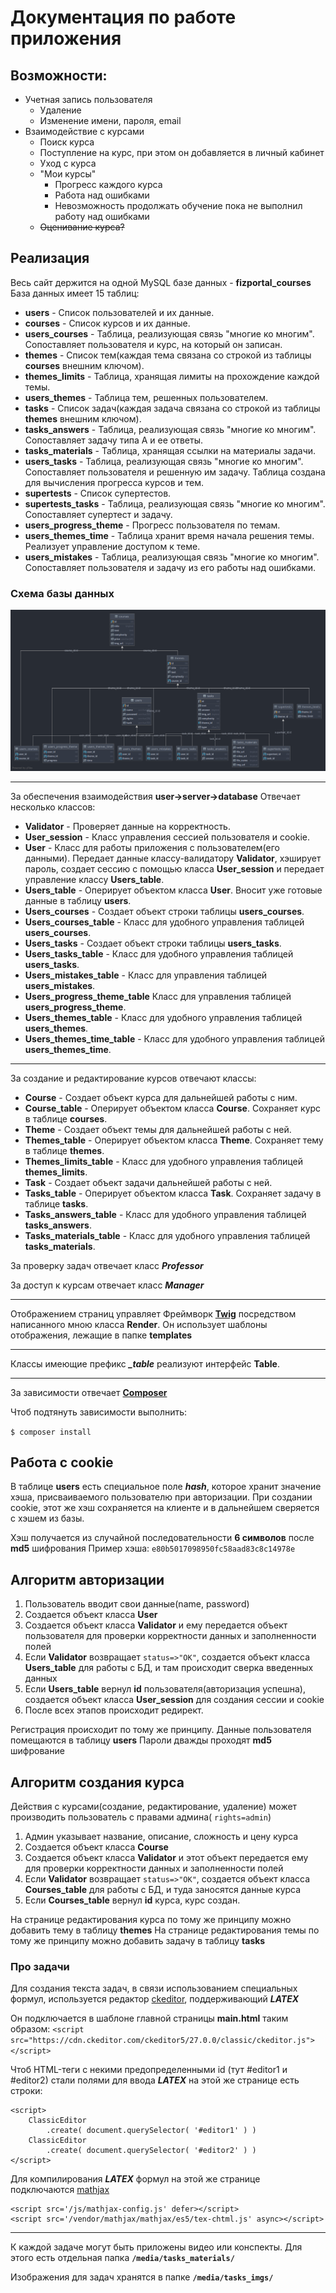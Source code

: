 

# Документация по работе приложения


## Возможности:
- Учетная запись пользователя
  - Удаление
  - Изменение имени, пароля, email
- Взаимодействие с курсами
  - Поиск курса
  - Поступление на курс, при этом он добавляется в личный кабинет
  - Уход с курса
  - "Мои курсы"
    - Прогресс каждого курса
    - Работа над ошибками
    - Невозможность продолжать обучение пока не выполнил работу над ошибками
  - ~~Оценивание курса?~~

## Реализация
Весь сайт держится на одной MySQL базе данных - **fizportal_courses**
База данных имеет 15 таблиц:
- **users** - Список пользователей и их данные.
- **courses** - Список курсов и их данные.
- **users_courses** - Таблица, реализующая связь "многие ко многим". Сопоставляет пользователя и курс, на который он записан.
- **themes** - Список тем(каждая тема связана со строкой из таблицы **courses** внешним ключом).
- **themes_limits** - Таблица, хранящая лимиты на прохождение каждой темы.
- **users_themes** - Таблица тем, решенных пользователем.
- **tasks** - Список задач(каждая задача связана со строкой из таблицы **themes** внешним ключом).
- **tasks_answers** - Таблица, реализующая связь "многие ко многим". Сопоставляет задачу типа А и ее ответы.
- **tasks_materials** - Таблица, хранящая ссылки на материалы задачи.
- **users_tasks** - Таблица, реализующая связь "многие ко многим". Сопоставляет пользователя и решенную им задачу. Таблица создана для вычисления прогресса курсов и тем.
- **supertests** - Список супертестов.
- **supertests_tasks** - Таблица, реализующая связь "многие ко многим". Сопоставляет супертест и задачу.
- **users_progress_theme** - Прогресс пользователя по темам.
- **users_themes_time** - Таблица хранит время начала решения темы. Реализует управление доступом к теме.  
- **users_mistakes** - Таблица, реализующая связь "многие ко многим". Сопоставляет пользователя и задачу из его работы над ошибками.


### Cхема базы данных
  
![Cхема базы данных](docs/schema.png)

***
За обеспечения взаимодействия
**user->server->database**
Отвечает несколько классов:
- **Validator** - Проверяет данные на корректность.
- **User_session** - Класс управления сессией пользователя и cookie.
- **User** - Класс для работы приложения с пользователем(его данными). Передает данные классу-валидатору **Validator**, хэширует пароль, создает сессию с помощью класса **User_session** и передает управление классу **Users_table**.
- **Users_table** - Оперирует объектом класса **User**. Вносит уже готовые данные в таблицу **users**.
- **Users_courses** - Создает объект строки таблицы **users_courses**.
- **Users_courses_table** - Класс для удобного управления таблицей **users_courses**.
- **Users_tasks** - Создает объект строки таблицы **users_tasks**.
- **Users_tasks_table** - Класс для удобного управления таблицей **users_tasks**.
- **Users_mistakes_table** - Класс для управления таблицей **users_mistakes**.
- **Users_progress_theme_table** Класс для управления таблицей **users_progress_theme**.
- **Users_themes_table** - Класс для удобного управления таблицей **users_themes**.
- **Users_themes_time_table** - Класс для удобного управления таблицей **users_themes_time**.
***
За создание и редактирование курсов отвечают классы:
- **Course** - Создает объект курса для дальнейшей работы с ним.
- **Course_table** - Оперирует объектом класса **Course**. Сохраняет курс в таблице **courses**.
- **Theme** - Создает объект темы для дальнейшей работы с ней.
- **Themes_table** - Оперирует объектом класса **Theme**. Сохраняет тему в таблице **themes**.
- **Themes_limits_table** - Класс для удобного управления таблицей **themes_limits**.
- **Task** - Создает объект задачи дальнейшей работы с ней.
- **Tasks_table** - Оперирует объектом класса **Task**. Сохраняет задачу в таблице **tasks**.
- **Tasks_answers_table** - Класс для удобного управления таблицей **tasks_answers**.
- **Tasks_materials_table** - Класс для удобного управления таблицей **tasks_materials**.

 За проверку задач отвечает класс ***Professor***

 За доступ к курсам отвечает класс ***Manager***
***
Отображением страниц управляет Фреймворк [**Twig**](https://twig.symfony.com/) посредством написанного мною класса **Render**. Он использует шаблоны отображения, лежащие в папке **templates**
***
Классы имеющие префикс ***_table*** реализуют интерфейс **Table**.
***
За зависимости отвечает [**Composer**](https://getcomposer.org/)

Чтоб подтянуть зависимости выполнить:

`$ composer install`
## Работа c cookie
В таблице **users** есть специальное поле ***hash***, которое хранит значение хэша, присваиваемого пользователю при авторизации. При создании cookie, этот же хэш сохраняется на клиенте и в дальнейшем сверяется с хэшем из базы.

Хэш получается из случайной последовательности **6 символов** после **md5** шифрования
Пример хэша:
`e80b5017098950fc58aad83c8c14978e`

## Алгоритм авторизации
1. Пользователь вводит свои данные(name, password)
2. Создается объект класса **User**
3. Создается объект класса **Validator** и ему передается объект пользователя для проверки корректности данных и заполненности полей
4. Если **Validator** возвращает `status=>"OK"`, создается объект класса **Users_table** для работы с БД, и там происходит сверка введенных данных
5. Если **Users_table** вернул **id** пользователя(авторизация успешна), создается объект класса **User_session** для создания сессии и cookie
6. После всех этапов происходит редирект.

Регистрация происходит по тому же принципу.
Данные пользователя помещаются в таблицу **users**
Пароли дважды проходят **md5** шифрование

## Алгоритм создания курса
Действия с курсами(создание, редактирование, удаление) может производить пользователь с правами админа( `rights=admin`)
1. Админ указывает название, описание, сложность и цену курса
2. Создается объект класса **Course**
3. Создается объект класса **Validator** и этот объект передается ему для проверки корректности данных и заполненности полей
4. Если **Validator** возвращает `status=>"OK"`, создается объект класса **Courses_table** для работы с БД, и туда заносятся данные курса
5. Если **Courses_table** вернул **id** курса, курс создан.

На странице редактирования курса по тому же принципу можно добавить тему в таблицу **themes**
На странице редактирования темы по тому же принципу можно добавить задачу в таблицу **tasks**
### Про задачи
Для создания текста задач, в связи использованием специальных формул, используется редактор [ckeditor](https://ckeditor.com/), поддерживающий ***LATEX***

Он подключается в шаблоне главной страницы **main.html** таким образом:
`<script  src="https://cdn.ckeditor.com/ckeditor5/27.0.0/classic/ckeditor.js"></script>`

Чтоб HTML-теги с некими предопределенными id (тут #editor1 и #editor2) стали полями для ввода ***LATEX***
на этой же странице есть строки:
```
<script>
	ClassicEditor
		.create( document.querySelector( '#editor1' ) )
	ClassicEditor
		.create( document.querySelector( '#editor2' ) )
</script>
```

Для компилирования ***LATEX*** формул на этой же странице подключаются [mathjax](https://www.mathjax.org/)
```
<script src='/js/mathjax-config.js' defer></script>
<script src='/vendor/mathjax/mathjax/es5/tex-chtml.js' async></script>
```
***
К каждой задаче могут быть приложены видео или конспекты. Для этого есть отдельная папка **`/media/tasks_materials/`**

Изображения для задач хранятся в папке **`/media/tasks_imgs/`**
